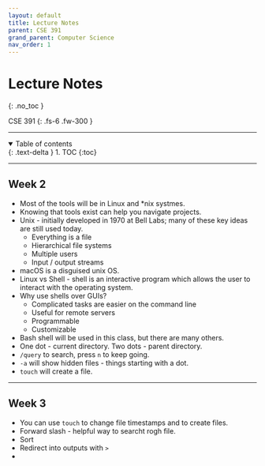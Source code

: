 ```yaml
---
layout: default
title: Lecture Notes
parent: CSE 391
grand_parent: Computer Science
nav_order: 1
---
```


# Lecture Notes
{: .no_toc }

CSE 391
{: .fs-6 .fw-300 }

---

<details open markdown="block">
  <summary>
    Table of contents
  </summary>
  {: .text-delta }
1. TOC
{:toc}
</details>

---

## Week 2
- Most of the tools will be in Linux and *nix systmes.
- Knowing that tools exist can help you navigate projects. 
- Unix - initially developed in 1970 at Bell Labs; many of these key ideas are still used today.
  - Everything is a file
  - Hierarchical file systems
  - Multiple users
  - Input / output streams
- macOS is a disguised unix OS.
- Linux vs Shell - shell is an interactive program which allows the user to interact with the operating system.
- Why use shells over GUIs?
  - Complicated tasks are easier on the command line
  - Useful for remote servers
  - Programmable
  - Customizable
- Bash shell will be used in this class, but there are many others.
- One dot - current directory. Two dots - parent directory.
- `/query` to search, press `n` to keep going.
- `-a` will show hidden files - things starting with a dot.
- `touch` will create a file.

---

## Week 3
- You can use `touch` to change file timestamps and to create files.
- Forward slash - helpful way to searcht rogh file.
- Sort 
- Redirect into outputs with `>`
- 


























